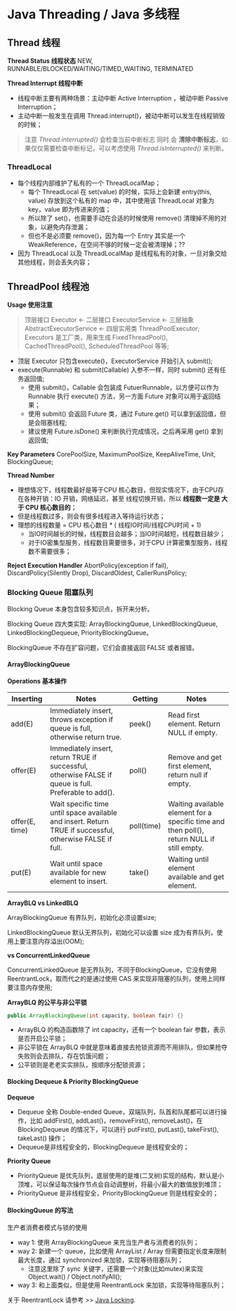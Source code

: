 # Java Threading / Java 多线程

## Thread 线程

__Thread Status 线程状态__
NEW, RUNNABLE/BLOCKED/WAITING/TIMED_WAITING, TERMINATED

__Thread Interrupt 线程中断__

- 线程中断主要有两种场景：主动中断 Active Interruption ，被动中断 Passive Interruption；
- 主动中断一般发生在调用 Thread.interrupt()，被动中断可以发生在线程销毁的时候；

>注意 _Thread.interrupted()_ 会检查当前中断标志 同时 会 __清除中断标志__，如果仅仅需要检查中断标记，可以考虑使用 _Thread.isInterrupted()_ 来判断。

### ThreadLocal

- 每个线程内部维护了私有的一个 ThreadLocalMap；
  + 每个 ThreadLocal 在 set(value) 的时候，实际上会新建 entry(this, value) 存放到这个私有的 map 中，其中使用该 ThreadLocal 对象为 key，value 即为传进来的值；
  + 所以除了 set()，也需要手动在合适的时候使用 remove() 清理掉不用的对象，以避免内存泄漏；
  + 但也不是必须要 remove()，因为每一个 Entry 其实是一个 WeakReference，在空间不够的时候一定会被清理掉；??
- 因为 ThreadLocal 以及 ThreadLocalMap 是线程私有的对象，一旦对象交给其他线程，则会丢失内容；

## ThreadPool 线程池

__Usage 使用注意__

> 顶层接口 Executor <- 二层接口 ExecutorService <- 三层抽象 AbstractExecutorService <- 四层实用类 ThreadPoolExecutor;
> Executors 是工厂类，用来生成 FixedThreadPool(), CachedThreadPool(), ScheduledThreadPool 等等;

- 顶层 Executor 只包含execute()，ExecutorService 开始引入 submit();
- execute(Runnable) 和 submit(Callable) 入参不一样，同时 submit() 还有任务返回值;
  + 使用 submit()，Callable 会包装成 FutuerRunnable，以方便可以作为 Runnable 执行 execute() 方法，另一方面 Future 对象可以用于返回结果；
  + 使用 submit() 会返回 Future 类，通过 Future.get() 可以拿到返回值，但是会阻塞线程;
  + 建议使用 Future.isDone() 来判断执行完成情况，之后再采用 get() 拿到返回值;

__Key Parameters__
CorePoolSize, MaximumPoolSize, KeepAliveTime, Unit, BlockingQueue;

__Thread Number__
- 理想情况下，线程数最好是等于CPU 核心数目，但现实情况下，由于CPU存在各种开销：IO 开销，网络延迟，甚至 线程切换开销，所以 __线程数一定是 大于 CPU 核心数目的__；
- 但是线程数过多，则会有很多线程进入等待运行状态；
- 理想的线程数量 =  CPU 核心数目 * ( 线程IO时间/线程CPU时间 + 1)
  + 当IO时间越长的时候，线程数目会越多；当IO时间越短，线程数目越少；
  + 对于IO密集型服务，线程数目需要很多，对于CPU 计算密集型服务，线程数不需要很多；

__Reject Execution Handler__
AbortPolicy(exception if fail), DiscardPolicy(Silently Drop), DiscardOldest, CallerRunsPolicy;

### Blocking Queue 阻塞队列

Blocking Queue 本身包含较多知识点，拆开来分析。

Blocking Queue 四大类实现: ArrayBlockingQueue, LinkedBlockingQueue, LinkedBlockingDequeue, PriorityBlockingQueue。

BlockingQueue 不存在扩容问题，它们会直接返回 FALSE 或者报错。

#### ArrayBlockingQueue

__Operations 基本操作__

|Inserting|Notes|Getting|Notes|
|-|-|-|-|
|add(E)         | Immediately insert, throws exception if queue is full, otherwise return true. |peek()| Read first element. Return NULL if empty. |
|offer(E)       | Immediately insert, return TRUE if successful, otherwise FALSE if queue is full. Preferable to add(). |poll()| Remove and get first element, return null if empty. |
|offer(E, time) | Wait specific time until space available and insert. Return TRUE if successful, otherwise FALSE if full. |poll(time)| Waiting available element for a specific time and then poll(), return NULL if still empty. |
|put(E)         | Wait until space available for new element to insert. |take()| Waiting until element available and get element. |

__ArrayBLQ vs LinkedBLQ__

ArrayBlockingQueue 有界队列，初始化必须设置size;

LinkedBlockingQueue 默认无界队列，初始化可以设置 size 成为有界队列，使用上要注意内存溢出(OOM);

__vs ConcurrentLinkedQueue__

ConcurrentLinkedQueue 是无界队列，不同于BlockingQueue，它没有使用ReentrantLock，取而代之的是通过使用 CAS 来实现非阻塞的队列，使用上同样要注意内存使用;

__ArrayBLQ 的公平与非公平锁__

```java
public ArrayBlockingQueue(int capacity, boolean fair) {}
```
- ArrayBLQ 的构造函数除了 int capacity，还有一个 boolean fair 参数，表示是否开启公平锁；
- 非公平锁在 ArrayBLQ 中就是意味着直接去抢锁资源而不用排队，但如果抢夺失败则会去排队，存在饥饿问题；
- 公平锁则是老老实实排队，按顺序分配锁资源；

#### Blocking Dequeue & Priority BlockingQueue

__Dequeue__

- Dequeue 全称 Double-ended Queue，双端队列，队首和队尾都可以进行操作，比如 addFirst(), addLast()，removeFirst(), removeLast()，在 BlockingDequeue 的情况下，可以进行 putFirst(), putLast(), takeFirst(), takeLast() 操作；
- Dequeue是非线程安全的，BlockingDequeue 是线程安全的；

__Priority Queue__
- PriorityQueue 是优先队列，底层使用的是堆(二叉树)实现的结构，默认是小顶堆，可以保证每次操作节点会自动调整树，将最小/最大的数值放到堆顶；
- PriorityQueue 是非线程安全，PriorityBlockingQueue 则是线程安全的；

#### BlockingQueue 的写法

生产者消费者模式与锁的使用 

- way 1: 使用 ArrayBlockingQueue 来充当生产者与消费者的队列；
- way 2: 新建一个 queue，比如使用 ArrayList / Array 但需要指定长度来限制最大长度，通过 synchronized 来加锁，实现等待阻塞队列；
  + 注意这里除了 sync 关键字，还需要一个对象(比如mutex)来实现 Object.wait() / Object.notifyAll();
- way 3: 和上面类似，但是使用 ReentrantLock 来加锁，实现等待阻塞队列；

关于 ReentrantLock 请参考 >> [Java Locking](./Java.Locking.md).
